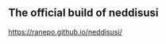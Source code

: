 The official build of neddisusi
----------------------------------------
https://ranepo.github.io/neddisusi/
